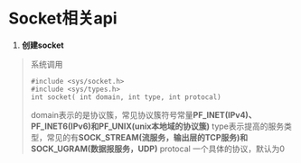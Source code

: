 # **Socket相关api**

1. **创建socket**
> 系统调用
> ```
> #include <sys/socket.h>
> #include <sys/types.h>
> int socket( int domain, int type, int protocal)
> ```
> domain表示的是协议簇，常见协议簇符号常量**PF_INET(IPv4)、PF_INET6(IPv6)和PF_UNIX(unix本地域的协议簇)**
> type表示提高的服务类型，常见的有**SOCK_STREAM(流服务，输出层的TCP服务)和SOCK_UGRAM(数据报服务，UDP)**
> protocal 一个具体的协议，默认为0

